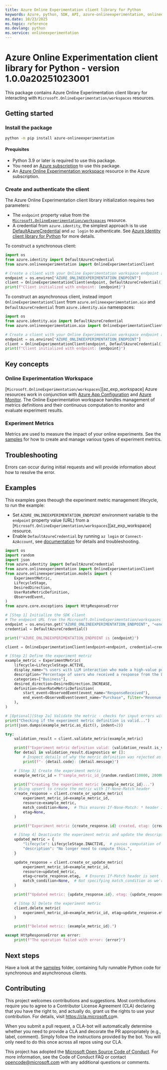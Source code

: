 ```yaml
---
title: Azure Online Experimentation client library for Python
keywords: Azure, python, SDK, API, azure-onlineexperimentation, onlineexperimentation
ms.date: 10/23/2025
ms.topic: reference
ms.devlang: python
ms.service: onlineexperimentation
---
```

# Azure Online Experimentation client library for Python - version 1.0.0a20251023001 


This package contains Azure Online Experimentation client library for interacting with `Microsoft.OnlineExperimentation/workspaces` resources.

## Getting started

### Install the package

```bash
python -m pip install azure-onlineexperimentation
```

#### Prequisites

- Python 3.9 or later is required to use this package.
- You need an [Azure subscription][azure_sub] to use this package.
- An [Azure Online Experimentation workspace][azure_exp_workspace] resource in the Azure subscription.

### Create and authenticate the client

The Azure Online Experimentation client library initialization requires two parameters:

- The `endpoint` property value from the [`Microsoft.OnlineExperimentation/workspaces`][azure_exp_workspace] resource.
- A credential from `azure.identity`, the simplest approach is to use [DefaultAzureCredential][default_azure_credential] and `az login` to authenticate. See [Azure Identity client library for Python][azure_identity_credentials] for more details.

To construct a synchronous client:

<!-- SNIPPET:sample_initialize_client.initialize_client -->

```python
import os
from azure.identity import DefaultAzureCredential
from azure.onlineexperimentation import OnlineExperimentationClient

# Create a client with your Online Experimentation workspace endpoint and credentials
endpoint = os.environ["AZURE_ONLINEEXPERIMENTATION_ENDPOINT"]
client = OnlineExperimentationClient(endpoint, DefaultAzureCredential())
print(f"Client initialized with endpoint: {endpoint}")
```

<!-- END SNIPPET -->

To construct an asynchronous client, instead import `OnlineExperimentationClient` from `azure.onlineexperimentation.aio` and `DefaultAzureCredential` from `azure.identity.aio` namespaces:

<!-- SNIPPET:sample_initialize_async_client.initialize_async_client -->

```python
import os
from azure.identity.aio import DefaultAzureCredential
from azure.onlineexperimentation.aio import OnlineExperimentationClient

# Create a client with your Online Experimentation workspace endpoint and credentials
endpoint = os.environ["AZURE_ONLINEEXPERIMENTATION_ENDPOINT"]
client = OnlineExperimentationClient(endpoint, DefaultAzureCredential())
print(f"Client initialized with endpoint: {endpoint}")
```

<!-- END SNIPPET -->

## Key concepts

### Online Experimentation Workspace

[`Microsoft.OnlineExperimentation/workspaces`][az_exp_workspace] Azure resources work in conjunction with [Azure App Configuration][app_config] and [Azure Monitor][azure_monitor]. The Online Experimentation workspace handles management of metrics definitions and their continuous computation to monitor and evaluate experiment results.

### Experiment Metrics

Metrics are used to measure the impact of your online experiments. See the [samples][azure_exp_samples] for how to create and manage various types of experiment metrics.

## Troubleshooting

Errors can occur during initial requests and will provide information about how to resolve the error.

## Examples

This examples goes theough the experiment metric management lifecycle, to run the example:

- Set `AZURE_ONLINEEXPERIMENTATION_ENDPOINT` environment variable to the `endpoint` property value (URL) from a [`Microsoft.OnlineExperimentation/workspaces`][az_exp_workspace] resource.
- Enable `DefaultAzureCredential` by running `az login` or `Connect-AzAccount`, see [documentation][default_azure_credential] for details and troubleshooting.

<!-- SNIPPET:sample_experiment_metrics_management.experiment_metrics_management -->

```python
import os
import random
import json
from azure.identity import DefaultAzureCredential
from azure.onlineexperimentation import OnlineExperimentationClient
from azure.onlineexperimentation.models import (
    ExperimentMetric,
    LifecycleStage,
    DesiredDirection,
    UserRateMetricDefinition,
    ObservedEvent,
)
from azure.core.exceptions import HttpResponseError

# [Step 1] Initialize the SDK client
# The endpoint URL from the Microsoft.OnlineExperimentation/workspaces resource
endpoint = os.environ.get("AZURE_ONLINEEXPERIMENTATION_ENDPOINT", "<endpoint-not-set>")
credential = DefaultAzureCredential()

print(f"AZURE_ONLINEEXPERIMENTATION_ENDPOINT is {endpoint}")

client = OnlineExperimentationClient(endpoint=endpoint, credential=credential)

# [Step 2] Define the experiment metric
example_metric = ExperimentMetric(
    lifecycle=LifecycleStage.ACTIVE,
    display_name="% users with LLM interaction who made a high-value purchase",
    description="Percentage of users who received a response from the LLM and then made a purchase of $100 or more",
    categories=["Business"],
    desired_direction=DesiredDirection.INCREASE,
    definition=UserRateMetricDefinition(
        start_event=ObservedEvent(event_name="ResponseReceived"),
        end_event=ObservedEvent(event_name="Purchase", filter="Revenue > 100"),
    ),
)

# [Optional][Step 2a] Validate the metric - checks for input errors without persisting anything
print("Checking if the experiment metric definition is valid...")
print(json.dumps(example_metric.as_dict(), indent=2))

try:
    validation_result = client.validate_metric(example_metric)

    print(f"Experiment metric definition valid: {validation_result.is_valid}.")
    for detail in validation_result.diagnostics or []:
        # Inspect details of why the metric definition was rejected as Invalid
        print(f"- {detail.code}: {detail.message}")

    # [Step 3] Create the experiment metric
    example_metric_id = f"sample_metric_id_{random.randint(10000, 20000)}"

    print(f"Creating the experiment metric {example_metric_id}...")
    # Using upsert to create the metric with If-None-Match header
    create_response = client.create_or_update_metric(
        experiment_metric_id=example_metric_id,
        resource=example_metric,
        match_condition=None,  # This ensures If-None-Match: * header is sent
        etag=None,
    )

    print(f"Experiment metric {create_response.id} created, etag: {create_response.etag}.")

    # [Step 4] Deactivate the experiment metric and update the description
    updated_metric = {
        "lifecycle": LifecycleStage.INACTIVE,  # pauses computation of this metric
        "description": "No longer need to compute this.",
    }

    update_response = client.create_or_update_metric(
        experiment_metric_id=example_metric_id,
        resource=updated_metric,
        etag=create_response.etag,  # Ensures If-Match header is sent
        match_condition=None,  # Not specifying match_condition as we're using etag
    )

    print(f"Updated metric: {update_response.id}, etag: {update_response.etag}.")

    # [Step 5] Delete the experiment metric
    client.delete_metric(
        experiment_metric_id=example_metric_id, etag=update_response.etag  # Ensures If-Match header is sent
    )

    print(f"Deleted metric: {example_metric_id}.")

except HttpResponseError as error:
    print(f"The operation failed with error: {error}")
```

<!-- END SNIPPET -->

## Next steps

Have a look at the [samples][azure_exp_samples] folder, containing fully runnable Python code for synchronous and asynchronous clients.

## Contributing

This project welcomes contributions and suggestions. Most contributions require
you to agree to a Contributor License Agreement (CLA) declaring that you have
the right to, and actually do, grant us the rights to use your contribution.
For details, visit <https://cla.microsoft.co>m.

When you submit a pull request, a CLA-bot will automatically determine whether
you need to provide a CLA and decorate the PR appropriately (e.g., label,
comment). Simply follow the instructions provided by the bot. You will only
need to do this once across all repos using our CLA.

This project has adopted the
[Microsoft Open Source Code of Conduct][code_of_conduct]. For more information,
see the Code of Conduct FAQ or contact <opencode@microsoft.com> with any
additional questions or comments.

<!-- LINKS -->
[code_of_conduct]: https://opensource.microsoft.com/codeofconduct/
[azure_identity_credentials]: https://github.com/Azure/azure-sdk-for-python/tree/main/sdk/identity/azure-identity#credentials

[default_azure_credential]: https://github.com/Azure/azure-sdk-for-python/tree/main/sdk/identity/azure-identity#defaultazurecredential
[azure_sub]: https://azure.microsoft.com/free/
[azure_exp_workspace]: https://learn.microsoft.com/azure/templates/microsoft.onlineexperimentation/workspaces
[app_config]: https://learn.microsoft.com/azure/azure-app-configuration/overview
[azure_monitor]: https://learn.microsoft.com/azure/azure-monitor/overview
[azure_exp_samples]: https://github.com/Azure/azure-sdk-for-python/tree/main/sdk/onlineexperimentation/azure-onlineexperimentation/samples/

